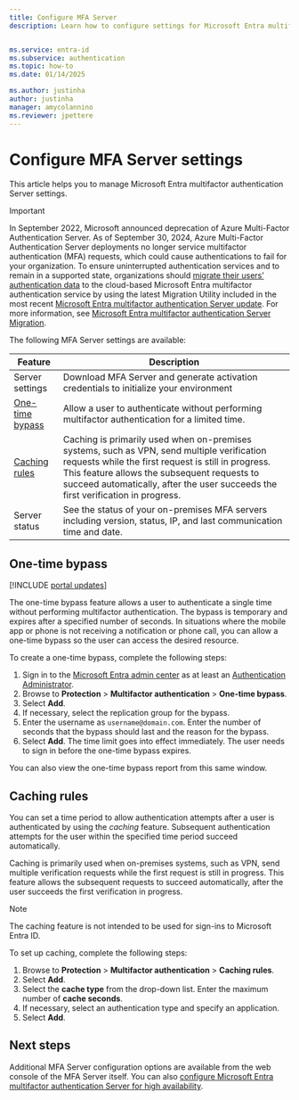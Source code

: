 ```yaml
---
title: Configure MFA Server
description: Learn how to configure settings for Microsoft Entra multifactor authentication Server


ms.service: entra-id
ms.subservice: authentication
ms.topic: how-to
ms.date: 01/14/2025

ms.author: justinha
author: justinha
manager: amycolannino
ms.reviewer: jpettere
---
```

# Configure MFA Server settings

This article helps you to manage Microsoft Entra multifactor authentication Server settings.

> [!IMPORTANT]
> In September 2022, Microsoft announced deprecation of Azure Multi-Factor Authentication Server. As of September 30, 2024, Azure Multi-Factor Authentication Server deployments no longer service multifactor authentication (MFA) requests, which could cause authentications to fail for your organization. To ensure uninterrupted authentication services and to remain in a supported state, organizations should [migrate their users’ authentication data](how-to-migrate-mfa-server-to-mfa-user-authentication.md) to the cloud-based Microsoft Entra multifactor authentication service by using the latest Migration Utility included in the most recent [Microsoft Entra multifactor authentication Server update](https://www.microsoft.com/download/details.aspx?id=55849). For more information, see [Microsoft Entra multifactor authentication Server Migration](how-to-migrate-mfa-server-to-azure-mfa.md).

The following MFA Server settings are available:

| Feature | Description |
| ------- | ----------- |
| Server settings | Download MFA Server and generate activation credentials to initialize your environment |
| [One-time bypass](#one-time-bypass) | Allow a user to authenticate without performing multifactor authentication for a limited time. |
| [Caching rules](#caching-rules) |  Caching is primarily used when on-premises systems, such as VPN, send multiple verification requests while the first request is still in progress. This feature allows the subsequent requests to succeed automatically, after the user succeeds the first verification in progress. |
| Server status | See the status of your on-premises MFA servers including version, status, IP, and last communication time and date. |

## One-time bypass

[!INCLUDE [portal updates](~/includes/portal-update.md)]

The one-time bypass feature allows a user to authenticate a single time without performing multifactor authentication. The bypass is temporary and expires after a specified number of seconds. In situations where the mobile app or phone is not receiving a notification or phone call, you can allow a one-time bypass so the user can access the desired resource.

To create a one-time bypass, complete the following steps:

1. Sign in to the [Microsoft Entra admin center](https://entra.microsoft.com) as at least an [Authentication Administrator](~/identity/role-based-access-control/permissions-reference.md#authentication-administrator).
1. Browse to **Protection** > **Multifactor authentication** > **One-time bypass**.
1. Select **Add**.
1. If necessary, select the replication group for the bypass.
1. Enter the username as `username@domain.com`. Enter the number of seconds that the bypass should last and the reason for the bypass.
1. Select **Add**. The time limit goes into effect immediately. The user needs to sign in before the one-time bypass expires.

You can also view the one-time bypass report from this same window.

## Caching rules

You can set a time period to allow authentication attempts after a user is authenticated by using the *caching* feature. Subsequent authentication attempts for the user within the specified time period succeed automatically.

Caching is primarily used when on-premises systems, such as VPN, send multiple verification requests while the first request is still in progress. This feature allows the subsequent requests to succeed automatically, after the user succeeds the first verification in progress.

>[!NOTE]
> The caching feature is not intended to be used for sign-ins to Microsoft Entra ID.

To set up caching, complete the following steps:

1. Browse to **Protection** > **Multifactor authentication** > **Caching rules**.
1. Select **Add**.
1. Select the **cache type** from the drop-down list. Enter the maximum number of **cache seconds**.
1. If necessary, select an authentication type and specify an application.
1. Select **Add**.

## Next steps

Additional MFA Server configuration options are available from the web console of the MFA Server itself. You can also [configure Microsoft Entra multifactor authentication Server for high availability](howto-mfaserver-deploy-ha.md).
